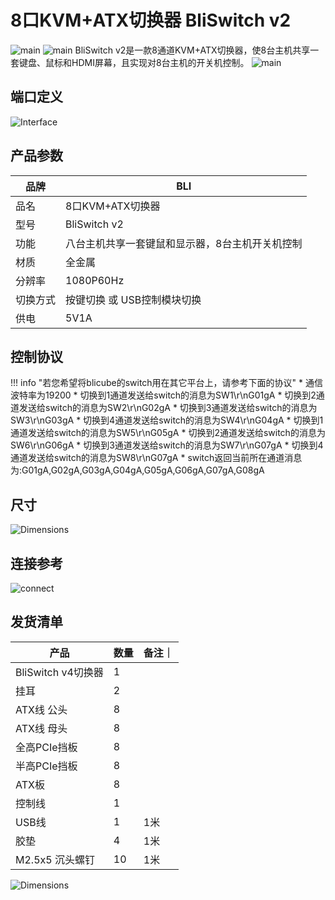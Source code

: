 # **8口KVM+ATX切换器 BliSwitch v2**


![main](assets/images/Product-Datasheet-BliSwitch-v2.assets/front.png)
![main](assets/images/Product-Datasheet-BliSwitch-v2.assets/back.png)
BliSwitch v2是一款8通道KVM+ATX切换器，使8台主机共享一套键盘、鼠标和HDMI屏幕，且实现对8台主机的开关机控制。
![main](assets/images/Product-Datasheet-BliSwitch-v2.assets/main.png)

## **端口定义**

![Interface](assets/images/Product-Datasheet-BliSwitch-v2.assets/Interface.png)

## **产品参数**

| 品牌     | BLI                                             |
| -------- | ----------------------------------------------- |
| 品名     | 8口KVM+ATX切换器                                |
| 型号     | BliSwitch v2                                    |
| 功能     | 八台主机共享一套键鼠和显示器，8台主机开关机控制 |
| 材质     | 全金属                                          |
| 分辨率   | 1080P60Hz                                       |
| 切换方式 | 按键切换 或 USB控制模块切换                     |
| 供电     | 5V1A                                            |

## **控制协议**
!!! info "若您希望将blicube的switch用在其它平台上，请参考下面的协议"
    * 通信波特率为19200
    * 切换到1通道发送给switch的消息为SW1\r\nG01gA
    * 切换到2通道发送给switch的消息为SW2\r\nG02gA
    * 切换到3通道发送给switch的消息为SW3\r\nG03gA
    * 切换到4通道发送给switch的消息为SW4\r\nG04gA
    * 切换到1通道发送给switch的消息为SW5\r\nG05gA
    * 切换到2通道发送给switch的消息为SW6\r\nG06gA
    * 切换到3通道发送给switch的消息为SW7\r\nG07gA
    * 切换到4通道发送给switch的消息为SW8\r\nG07gA
    * switch返回当前所在通道消息为:G01gA,G02gA,G03gA,G04gA,G05gA,G06gA,G07gA,G08gA

## **尺寸**

![Dimensions](assets/images/Product-Datasheet-BliSwitch-v2.assets/Dimensions.png)

## **连接参考**
![connect](assets/images/Product-Datasheet-BliSwitch-v2.assets/connect.png)


## **发货清单**

| 产品                     | 数量 |备注｜
|-------------------------| ---- |---|
| BliSwitch v4切换器 | 1    ||
| 挂耳                | 2    ||
| ATX线 公头         | 8   | |
| ATX线 母头         | 8    | |
| 全高PCIe挡板        | 8    | |
| 半高PCIe挡板        | 8    | |
| ATX板              | 8    | |
| 控制线              | 1    | |
| USB线         | 1    |1米 |
| 胶垫         | 4    |1米 |
| M2.5x5 沉头螺钉 | 10    |1米 |

![Dimensions](assets/images/Product-Datasheet-BliSwitch-v2.assets/packlist-removebg-preview.png)



